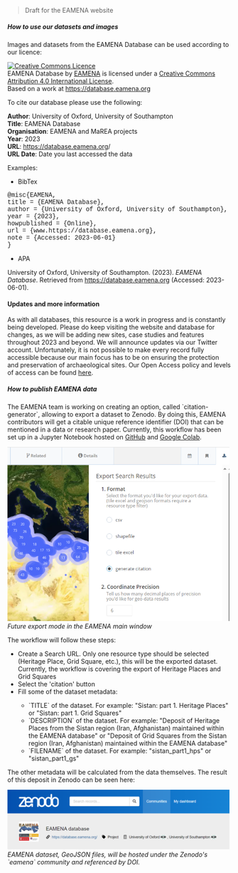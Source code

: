 > Draft for the EAMENA website

<h5 class="rtejustify" id="open-data">How to use our datasets and images</h5>

<p>Images and datasets from the EAMENA Database can be used according to our licence:</p>

<p>
	<a href="http://creativecommons.org/licenses/by/4.0/" rel="license"><img alt="Creative Commons Licence" src="https://i.creativecommons.org/l/by/4.0/88x31.png" style="border-width:0" /></a>
	<br />
	<span href="http://purl.org/dc/dcmitype/Dataset" property="dct:title" rel="dct:type" xmlns:dct="http://purl.org/dc/terms/">EAMENA Database</span> by <a href="https://eamena.org" property="cc:attributionName" rel="cc:attributionURL" xmlns:cc="http://creativecommons.org/ns#">EAMENA</a>        is licensed under a <a href="http://creativecommons.org/licenses/by/4.0/" rel="license">Creative Commons Attribution 4.0 International License</a>.
	<br /> Based on a work at <a href="https://database.eamena.org">https://database.eamena.org</a></p>

<p>To cite our database please use the following:</p>

<p><strong>Author</strong>: University of Oxford, University of Southampton
	<br />
	<strong>Title</strong>: EAMENA Database
	<br />
	<strong>Organisation</strong>: EAMENA and MaREA projects
	<br />
	<strong>Year</strong>: 2023
	<br />
	<strong>URL</strong>: <a href="http://database.eamena.org">https://database.eamena.org</a>/
	<br />
	<strong>URL Date</strong>: Date you last accessed the data</p>

<p>Examples:</p>

<ul>
	<li>BibTex</li>
</ul>

<p style="font-family:courier;">@misc{EAMENA,
	<br /> title = {EAMENA Database},
	<br /> author = {University of Oxford, University of Southampton},
	<br /> year = {2023},
	<br /> howpublished = {Online},
	<br /> url = {www.https://database.eamena.org},
	<br /> note = {Accessed: 2023-06-01}
	<br /> }
</p>

<ul>
	<li>APA</li>
</ul>

<p>University of Oxford, University of Southampton. (2023). <em>EAMENA Database</em>. Retrieved from <a href="https//database.eamena.org" target="_new">https://database.eamena.org</a> (Accessed: 2023-06-01).</p>

<h4 class="rtejustify">Updates and more information</h4>

<p class="rtejustify">As with all databases, this resource is a work in progress and is constantly being developed. Please do keep visiting the website and database for changes, as we will be adding new sites, case studies and features throughout 2023 and beyond. We will announce updates via our Twitter account. Unfortunately, it is not possible to make every record fully accessible because our main focus has to be on ensuring the protection and preservation of archaeological sites.&nbsp;Our Open Access policy
and levels of access can be&nbsp;found&nbsp;<a href="https://eamena.web.ox.ac.uk/article/eamena-marea-open-access-policy">here</a>.</p>

<h5 class="rtejustify" id="publish-data">How to publish EAMENA data</h5>

<p>The EAMENA team is working on creating an option, called `citation-generator`, allowing to export a dataset to Zenodo. By doing this, EAMENA contributors will get a citable unique reference identifier (DOI) that can be mentioned in a data or research paper. Currently, this workflow has been set up in a Jupyter Notebook hosted on <a href="https://github.com/eamena-project/eamena-arches-dev/blob/main/dev/citations/citation_generator.ipynb">GitHub</a> and <a href="https://colab.research.google.com/github/eamena-project/eamena-arches-dev/blob/main/dev/citations/citation_generator.ipynb">Google Colab</a>.</p>

<p>
<img alt="citation-generator" src="https://raw.githubusercontent.com/eamena-project/eamena-arches-dev/main/www/arches-v7-export-citation.png" width="500", style="border-width:0" /><br>
<em> Future export mode in the EAMENA main window</em>
</p>

<p>The workflow will follow these steps:
<ul>
	<li>Create a Search URL. Only one resource type should be selected (Heritage Place, Grid Square, etc.), this will be the exported dataset. Currently, the workflow is covering the export of Heritage Places and Grid Squares</li>
	<li>Select the 'citation' button</li>
	<li>Fill some of the dataset metadata:</li>
	<ul>
		<li>`TITLE` of the dataset. For example:  "Sistan: part 1. Heritage Places" or "Sistan: part 1. Grid Squares"</li>
		<li>`DESCRIPTION` of the dataset. For example:  "Deposit of Heritage Places from the Sistan region (Iran, Afghanistan) maintained within the EAMENA database" or "Deposit of Grid Squares from the Sistan region (Iran, Afghanistan) maintained within the EAMENA database"</li>
		<li>`FILENAME` of the dataset. For example:  "sistan_part1_hps" or "sistan_part1_gs"</li>
	</ul>
</ul>
The other metadata will be calculated from the data themselves. The result of this deposit in Zenodo can be seen here: <https://sandbox.zenodo.org/records/5847>
</p>

<p>
<img alt="citation-generator" src="https://raw.githubusercontent.com/eamena-project/eamena-arches-dev/main/www/zenodo-communities-eamena.png" width="500" style="border-width:0" /><br>
<em>EAMENA dataset, GeoJSON files, will be hosted under the Zenodo's `eamena` community and referenced by DOI.</em>
</p>




